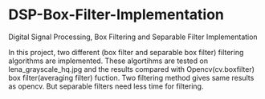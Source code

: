 # DSP-Box-Filter-Implementation
Digital Signal Processing, Box Filtering and Separable Filter Implementation

In this project, two different (box filter and separable box filter) filtering algorithms are implemented. These algortihms are tested on lena_grayscale_hq.jpg and the results compared with Opencv(cv.boxfilter) box filter(averaging filter) fuction. Two filtering method gives same results as opencv. But separable filters need less time for filtering.
